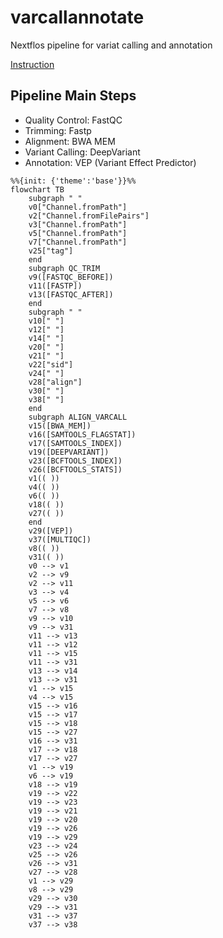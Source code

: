 # varcallannotate
Nextflos pipeline for variat calling and annotation

[Instruction](https://docs.google.com/document/d/11jPyh1NyD_TsrZC6RyAPUcdcDu9lFdHw2Kj4nD7wyvw/edit?pli=1&tab=t.0#heading=h.4ikn9g84g3gq)

## Pipeline Main Steps

- Quality Control: FastQC
- Trimming: Fastp
- Alignment: BWA MEM
- Variant Calling: DeepVariant
- Annotation: VEP (Variant Effect Predictor)

```mermaid
%%{init: {'theme':'base'}}%%
flowchart TB
    subgraph " "
    v0["Channel.fromPath"]
    v2["Channel.fromFilePairs"]
    v3["Channel.fromPath"]
    v5["Channel.fromPath"]
    v7["Channel.fromPath"]
    v25["tag"]
    end
    subgraph QC_TRIM
    v9([FASTQC_BEFORE])
    v11([FASTP])
    v13([FASTQC_AFTER])
    end
    subgraph " "
    v10[" "]
    v12[" "]
    v14[" "]
    v20[" "]
    v21[" "]
    v22["sid"]
    v24[" "]
    v28["align"]
    v30[" "]
    v38[" "]
    end
    subgraph ALIGN_VARCALL
    v15([BWA_MEM])
    v16([SAMTOOLS_FLAGSTAT])
    v17([SAMTOOLS_INDEX])
    v19([DEEPVARIANT])
    v23([BCFTOOLS_INDEX])
    v26([BCFTOOLS_STATS])
    v1(( ))
    v4(( ))
    v6(( ))
    v18(( ))
    v27(( ))
    end
    v29([VEP])
    v37([MULTIQC])
    v8(( ))
    v31(( ))
    v0 --> v1
    v2 --> v9
    v2 --> v11
    v3 --> v4
    v5 --> v6
    v7 --> v8
    v9 --> v10
    v9 --> v31
    v11 --> v13
    v11 --> v12
    v11 --> v15
    v11 --> v31
    v13 --> v14
    v13 --> v31
    v1 --> v15
    v4 --> v15
    v15 --> v16
    v15 --> v17
    v15 --> v18
    v15 --> v27
    v16 --> v31
    v17 --> v18
    v17 --> v27
    v1 --> v19
    v6 --> v19
    v18 --> v19
    v19 --> v22
    v19 --> v23
    v19 --> v21
    v19 --> v20
    v19 --> v26
    v19 --> v29
    v23 --> v24
    v25 --> v26
    v26 --> v31
    v27 --> v28
    v1 --> v29
    v8 --> v29
    v29 --> v30
    v29 --> v31
    v31 --> v37
    v37 --> v38
```
